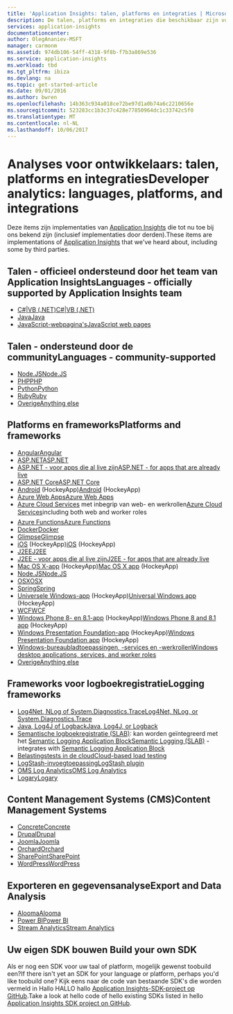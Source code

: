 ```yaml
---
title: 'Application Insights: talen, platforms en integraties | Microsoft Docs'
description: De talen, platforms en integraties die beschikbaar zijn voor Application Insights
services: application-insights
documentationcenter: 
author: OlegAnaniev-MSFT
manager: carmonm
ms.assetid: 974db106-54ff-4318-9f8b-f7b3a869e536
ms.service: application-insights
ms.workload: tbd
ms.tgt_pltfrm: ibiza
ms.devlang: na
ms.topic: get-started-article
ms.date: 09/01/2016
ms.author: bwren
ms.openlocfilehash: 14b363c934a018ce72be97d1a0b74a6c2210656e
ms.sourcegitcommit: 523283cc1b3c37c428e77850964dc1c33742c5f0
ms.translationtype: MT
ms.contentlocale: nl-NL
ms.lasthandoff: 10/06/2017
---
```

# <a name="developer-analytics-languages-platforms-and-integrations"></a><span data-ttu-id="474f1-103">Analyses voor ontwikkelaars: talen, platforms en integraties</span><span class="sxs-lookup"><span data-stu-id="474f1-103">Developer analytics: languages, platforms, and integrations</span></span>
<span data-ttu-id="474f1-104">Deze items zijn implementaties van [Application Insights](app-insights-overview.md) die tot nu toe bij ons bekend zijn (inclusief implementaties door derden).</span><span class="sxs-lookup"><span data-stu-id="474f1-104">These items are implementations of [Application Insights](app-insights-overview.md) that we've heard about, including some by third parties.</span></span>

## <a name="languages---officially-supported-by-application-insights-team"></a><span data-ttu-id="474f1-105">Talen - officieel ondersteund door het team van Application Insights</span><span class="sxs-lookup"><span data-stu-id="474f1-105">Languages - officially supported by Application Insights team</span></span>
* [<span data-ttu-id="474f1-106">C#|VB (.NET)</span><span class="sxs-lookup"><span data-stu-id="474f1-106">C#|VB (.NET)</span></span>](app-insights-asp-net.md)
* [<span data-ttu-id="474f1-107">Java</span><span class="sxs-lookup"><span data-stu-id="474f1-107">Java</span></span>](app-insights-java-get-started.md)
* [<span data-ttu-id="474f1-108">JavaScript-webpagina's</span><span class="sxs-lookup"><span data-stu-id="474f1-108">JavaScript web pages</span></span>](app-insights-javascript.md)

## <a name="languages---community-supported"></a><span data-ttu-id="474f1-109">Talen - ondersteund door de community</span><span class="sxs-lookup"><span data-stu-id="474f1-109">Languages - community-supported</span></span>
* [<span data-ttu-id="474f1-110">Node.JS</span><span class="sxs-lookup"><span data-stu-id="474f1-110">Node.JS</span></span>](https://github.com/Microsoft/ApplicationInsights-node.js)
* [<span data-ttu-id="474f1-111">PHP</span><span class="sxs-lookup"><span data-stu-id="474f1-111">PHP</span></span>](https://github.com/Microsoft/ApplicationInsights-PHP)
* [<span data-ttu-id="474f1-112">Python</span><span class="sxs-lookup"><span data-stu-id="474f1-112">Python</span></span>](https://pypi.python.org/pypi/applicationinsights/0.1.0)
* [<span data-ttu-id="474f1-113">Ruby</span><span class="sxs-lookup"><span data-stu-id="474f1-113">Ruby</span></span>](https://rubygems.org/gems/application_insights)
* [<span data-ttu-id="474f1-114">Overige</span><span class="sxs-lookup"><span data-stu-id="474f1-114">Anything else</span></span>](#projects)

## <a name="platforms-and-frameworks"></a><span data-ttu-id="474f1-115">Platforms en frameworks</span><span class="sxs-lookup"><span data-stu-id="474f1-115">Platforms and frameworks</span></span>
* [<span data-ttu-id="474f1-116">Angular</span><span class="sxs-lookup"><span data-stu-id="474f1-116">Angular</span></span>](https://www.npmjs.com/package/angular-applicationinsights)
* [<span data-ttu-id="474f1-117">ASP.NET</span><span class="sxs-lookup"><span data-stu-id="474f1-117">ASP.NET</span></span>](app-insights-asp-net.md)
* [<span data-ttu-id="474f1-118">ASP.NET - voor apps die al live zijn</span><span class="sxs-lookup"><span data-stu-id="474f1-118">ASP.NET - for apps that are already live</span></span>](app-insights-monitor-performance-live-website-now.md)
* [<span data-ttu-id="474f1-119">ASP.NET Core</span><span class="sxs-lookup"><span data-stu-id="474f1-119">ASP.NET Core</span></span>](app-insights-asp-net-core.md)
* <span data-ttu-id="474f1-120">[Android](https://github.com/Microsoft/ApplicationInsights-Android) (HockeyApp)</span><span class="sxs-lookup"><span data-stu-id="474f1-120">[Android](https://github.com/Microsoft/ApplicationInsights-Android) (HockeyApp)</span></span>
* [<span data-ttu-id="474f1-121">Azure Web Apps</span><span class="sxs-lookup"><span data-stu-id="474f1-121">Azure Web Apps</span></span>](app-insights-azure-web-apps.md)
* <span data-ttu-id="474f1-122">[Azure Cloud Services](app-insights-cloudservices.md) met inbegrip van web- en werkrollen</span><span class="sxs-lookup"><span data-stu-id="474f1-122">[Azure Cloud Services](app-insights-cloudservices.md)&#151;including both web and worker roles</span></span>
* [<span data-ttu-id="474f1-123">Azure Functions</span><span class="sxs-lookup"><span data-stu-id="474f1-123">Azure Functions</span></span>](https://github.com/christopheranderson/azure-functions-app-insights-sample)
* [<span data-ttu-id="474f1-124">Docker</span><span class="sxs-lookup"><span data-stu-id="474f1-124">Docker</span></span>](app-insights-docker.md)
* [<span data-ttu-id="474f1-125">Glimpse</span><span class="sxs-lookup"><span data-stu-id="474f1-125">Glimpse</span></span>](https://azure.microsoft.com/blog/glimpse-application-insights/)
* <span data-ttu-id="474f1-126">[iOS](https://github.com/Microsoft/ApplicationInsights-iOS) (HockeyApp)</span><span class="sxs-lookup"><span data-stu-id="474f1-126">[iOS](https://github.com/Microsoft/ApplicationInsights-iOS) (HockeyApp)</span></span>
* [<span data-ttu-id="474f1-127">J2EE</span><span class="sxs-lookup"><span data-stu-id="474f1-127">J2EE</span></span>](app-insights-java-get-started.md)
* [<span data-ttu-id="474f1-128">J2EE - voor apps die al live zijn</span><span class="sxs-lookup"><span data-stu-id="474f1-128">J2EE - for apps that are already live</span></span>](app-insights-java-live.md)
* <span data-ttu-id="474f1-129">[Mac OS X-app](https://support.hockeyapp.net/kb/client-integration-ios-mac-os-x-tvos/hockeyapp-for-mac-os-x) (HockeyApp)</span><span class="sxs-lookup"><span data-stu-id="474f1-129">[Mac OS X app](https://support.hockeyapp.net/kb/client-integration-ios-mac-os-x-tvos/hockeyapp-for-mac-os-x) (HockeyApp)</span></span>
* [<span data-ttu-id="474f1-130">Node.JS</span><span class="sxs-lookup"><span data-stu-id="474f1-130">Node.JS</span></span>](https://www.npmjs.com/package/applicationinsights)
* [<span data-ttu-id="474f1-131">OSX</span><span class="sxs-lookup"><span data-stu-id="474f1-131">OSX</span></span>](https://github.com/Microsoft/ApplicationInsights-OSX)
* [<span data-ttu-id="474f1-132">Spring</span><span class="sxs-lookup"><span data-stu-id="474f1-132">Spring</span></span>](http://joe.blog.freemansoft.com/2015/12/enabling-microsoft-application-insight.html)
* <span data-ttu-id="474f1-133">[Universele Windows-app](https://support.hockeyapp.net/kb/client-integration-windows-and-windows-phone/how-to-create-an-app-for-uwp) (HockeyApp)</span><span class="sxs-lookup"><span data-stu-id="474f1-133">[Universal Windows app](https://support.hockeyapp.net/kb/client-integration-windows-and-windows-phone/how-to-create-an-app-for-uwp) (HockeyApp)</span></span>
* [<span data-ttu-id="474f1-134">WCF</span><span class="sxs-lookup"><span data-stu-id="474f1-134">WCF</span></span>](https://github.com/Microsoft/ApplicationInsights-SDK-Labs/blob/master/WCF/readme.md)
* <span data-ttu-id="474f1-135">[Windows Phone 8- en 8.1-app](https://support.hockeyapp.net/kb/client-integration-windows-and-windows-phone/hockeyapp-for-windows-phone-silverlight-apps-80-and-81) (HockeyApp)</span><span class="sxs-lookup"><span data-stu-id="474f1-135">[Windows Phone 8 and 8.1 app](https://support.hockeyapp.net/kb/client-integration-windows-and-windows-phone/hockeyapp-for-windows-phone-silverlight-apps-80-and-81) (HockeyApp)</span></span>
* <span data-ttu-id="474f1-136">[Windows Presentation Foundation-app](https://support.hockeyapp.net/kb/client-integration-windows-and-windows-phone/hockeyapp-for-windows-wpf-apps) (HockeyApp)</span><span class="sxs-lookup"><span data-stu-id="474f1-136">[Windows Presentation Foundation app](https://support.hockeyapp.net/kb/client-integration-windows-and-windows-phone/hockeyapp-for-windows-wpf-apps) (HockeyApp)</span></span>
* [<span data-ttu-id="474f1-137">Windows-bureaubladtoepassingen, -services en -werkrollen</span><span class="sxs-lookup"><span data-stu-id="474f1-137">Windows desktop applications, services, and worker roles</span></span>](app-insights-windows-desktop.md)
* [<span data-ttu-id="474f1-138">Overige</span><span class="sxs-lookup"><span data-stu-id="474f1-138">Anything else</span></span>](#projects)

## <a name="logging-frameworks"></a><span data-ttu-id="474f1-139">Frameworks voor logboekregistratie</span><span class="sxs-lookup"><span data-stu-id="474f1-139">Logging frameworks</span></span>
* [<span data-ttu-id="474f1-140">Log4Net, NLog of System.Diagnostics.Trace</span><span class="sxs-lookup"><span data-stu-id="474f1-140">Log4Net, NLog, or System.Diagnostics.Trace</span></span>](app-insights-diagnostic-search.md)
* [<span data-ttu-id="474f1-141">Java, Log4J of Logback</span><span class="sxs-lookup"><span data-stu-id="474f1-141">Java, Log4J, or Logback</span></span>](app-insights-java-trace-logs.md)
* <span data-ttu-id="474f1-142">[Semantische logboekregistratie (SLAB)](https://github.com/fidmor89/SLAB_AppInsights): kan worden geïntegreerd met het [Semantic Logging Application Block](https://msdn.microsoft.com/library/dn440729.aspx)</span><span class="sxs-lookup"><span data-stu-id="474f1-142">[Semantic Logging (SLAB)](https://github.com/fidmor89/SLAB_AppInsights) - integrates with [Semantic Logging Application Block](https://msdn.microsoft.com/library/dn440729.aspx)</span></span>
* [<span data-ttu-id="474f1-143">Belastingstests in de cloud</span><span class="sxs-lookup"><span data-stu-id="474f1-143">Cloud-based load testing</span></span>](http://blogs.msdn.com/b/visualstudioalm/archive/2015/07/30/getting-application-insights-counters-with-cloud-based-load-testing.aspx)
* [<span data-ttu-id="474f1-144">LogStash-invoegtoepassing</span><span class="sxs-lookup"><span data-stu-id="474f1-144">LogStash plugin</span></span>](https://github.com/Azure/azure-diagnostics-tools/tree/master/Logstash/logstash-output-applicationinsights)
* [<span data-ttu-id="474f1-145">OMS Log Analytics</span><span class="sxs-lookup"><span data-stu-id="474f1-145">OMS Log Analytics</span></span>](https://blogs.technet.microsoft.com/msoms/2016/09/26/application-insights-connector-in-oms/)
* [<span data-ttu-id="474f1-146">Logary</span><span class="sxs-lookup"><span data-stu-id="474f1-146">Logary</span></span>](https://www.nuget.org/packages/Logary.Targets.AppInsights/)

## <a name="content-management-systems"></a><span data-ttu-id="474f1-147">Content Management Systems (CMS)</span><span class="sxs-lookup"><span data-stu-id="474f1-147">Content Management Systems</span></span>
* [<span data-ttu-id="474f1-148">Concrete</span><span class="sxs-lookup"><span data-stu-id="474f1-148">Concrete</span></span>](https://github.com/fidmor89/appInsights-Concrete)
* [<span data-ttu-id="474f1-149">Drupal</span><span class="sxs-lookup"><span data-stu-id="474f1-149">Drupal</span></span>](https://github.com/fidmor89/AppInsights-Drupal)
* [<span data-ttu-id="474f1-150">Joomla</span><span class="sxs-lookup"><span data-stu-id="474f1-150">Joomla</span></span>](https://github.com/fidmor89/AppInsights-Joomla)
* [<span data-ttu-id="474f1-151">Orchard</span><span class="sxs-lookup"><span data-stu-id="474f1-151">Orchard</span></span>](https://azure.microsoft.com/blog/integrating-application-insights-into-a-modular-cms-and-a-multi-tenant-public-saas/preview/)
* [<span data-ttu-id="474f1-152">SharePoint</span><span class="sxs-lookup"><span data-stu-id="474f1-152">SharePoint</span></span>](app-insights-sharepoint.md)
* [<span data-ttu-id="474f1-153">WordPress</span><span class="sxs-lookup"><span data-stu-id="474f1-153">WordPress</span></span>](https://wordpress.org/plugins/application-insights/)

## <a name="export-and-data-analysis"></a><span data-ttu-id="474f1-154">Exporteren en gegevensanalyse</span><span class="sxs-lookup"><span data-stu-id="474f1-154">Export and Data Analysis</span></span>
* [<span data-ttu-id="474f1-155">Alooma</span><span class="sxs-lookup"><span data-stu-id="474f1-155">Alooma</span></span>](https://www.alooma.com/blog/application-insights-amazon-redshift)
* [<span data-ttu-id="474f1-156">Power BI</span><span class="sxs-lookup"><span data-stu-id="474f1-156">Power BI</span></span>](http://blogs.msdn.com/b/powerbi/archive/2015/11/04/explore-your-application-insights-data-with-power-bi.aspx)
* [<span data-ttu-id="474f1-157">Stream Analytics</span><span class="sxs-lookup"><span data-stu-id="474f1-157">Stream Analytics</span></span>](app-insights-export-power-bi.md)

## <span data-ttu-id="474f1-158"><a name="projects"></a> Uw eigen SDK bouwen</span><span class="sxs-lookup"><span data-stu-id="474f1-158"><a name="projects"></a> Build your own SDK</span></span>
<span data-ttu-id="474f1-159">Als er nog een SDK voor uw taal of platform, mogelijk gewenst toobuild een?</span><span class="sxs-lookup"><span data-stu-id="474f1-159">If there isn't yet an SDK for your language or platform, perhaps you'd like toobuild one?</span></span> <span data-ttu-id="474f1-160">Kijk eens naar de code van bestaande SDK's die worden vermeld in Hallo HALLO hallo [Application Insights-SDK-project op GitHub](https://github.com/Microsoft/AppInsights-Home).</span><span class="sxs-lookup"><span data-stu-id="474f1-160">Take a look at hello code of hello existing SDKs listed in hello [Application Insights SDK project on GitHub](https://github.com/Microsoft/AppInsights-Home).</span></span>
